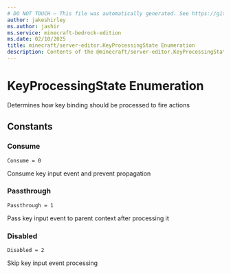 ```yaml
---
# DO NOT TOUCH — This file was automatically generated. See https://github.com/mojang/minecraftapidocsgenerator to modify descriptions, examples, etc.
author: jakeshirley
ms.author: jashir
ms.service: minecraft-bedrock-edition
ms.date: 02/10/2025
title: minecraft/server-editor.KeyProcessingState Enumeration
description: Contents of the @minecraft/server-editor.KeyProcessingState enumeration.
---
```

# KeyProcessingState Enumeration

Determines how key binding should be processed to fire actions

## Constants
### **Consume**
`Consume = 0`

Consume key input event and prevent propagation
### **Passthrough**
`Passthrough = 1`

Pass key input event to parent context after processing it
### **Disabled**
`Disabled = 2`

Skip key input event processing
